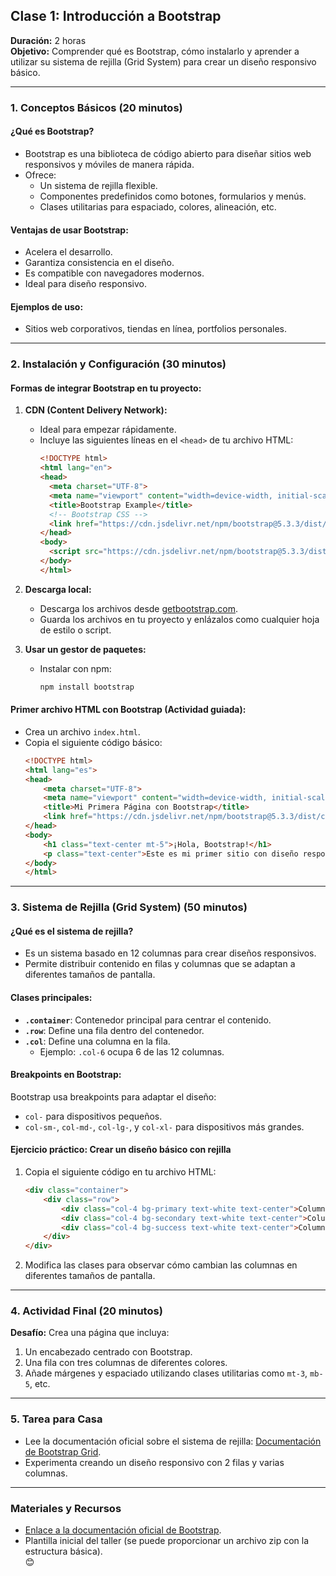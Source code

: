 ## **Clase 1: Introducción a Bootstrap**
**Duración:** 2 horas  
**Objetivo:** Comprender qué es Bootstrap, cómo instalarlo y aprender a utilizar su sistema de rejilla (Grid System) para crear un diseño responsivo básico.  

---

### **1. Conceptos Básicos (20 minutos)**
#### **¿Qué es Bootstrap?**  
- Bootstrap es una biblioteca de código abierto para diseñar sitios web responsivos y móviles de manera rápida.  
- Ofrece:
  - Un sistema de rejilla flexible.
  - Componentes predefinidos como botones, formularios y menús.
  - Clases utilitarias para espaciado, colores, alineación, etc.  

#### **Ventajas de usar Bootstrap:**  
- Acelera el desarrollo.
- Garantiza consistencia en el diseño.
- Es compatible con navegadores modernos.
- Ideal para diseño responsivo.

#### **Ejemplos de uso:**  
- Sitios web corporativos, tiendas en línea, portfolios personales.

---

### **2. Instalación y Configuración (30 minutos)**
#### **Formas de integrar Bootstrap en tu proyecto:**
1. **CDN (Content Delivery Network):**  
   - Ideal para empezar rápidamente.  
   - Incluye las siguientes líneas en el `<head>` de tu archivo HTML:
     ```html
     <!DOCTYPE html>
     <html lang="en">
     <head>
       <meta charset="UTF-8">
       <meta name="viewport" content="width=device-width, initial-scale=1.0">
       <title>Bootstrap Example</title>
       <!-- Bootstrap CSS -->
       <link href="https://cdn.jsdelivr.net/npm/bootstrap@5.3.3/dist/css/bootstrap.min.css" rel="stylesheet">
     </head>
     <body>
       <script src="https://cdn.jsdelivr.net/npm/bootstrap@5.3.3/dist/js/bootstrap.bundle.min.js"></script>
     </body>
     </html>
     ```

2. **Descarga local:**  
   - Descarga los archivos desde [getbootstrap.com](https://getbootstrap.com).  
   - Guarda los archivos en tu proyecto y enlázalos como cualquier hoja de estilo o script.

3. **Usar un gestor de paquetes:**  
   - Instalar con npm:  
     ```bash
     npm install bootstrap
     ```

#### **Primer archivo HTML con Bootstrap (Actividad guiada):**
- Crea un archivo `index.html`.
- Copia el siguiente código básico:
  ```html
  <!DOCTYPE html>
  <html lang="es">
  <head>
      <meta charset="UTF-8">
      <meta name="viewport" content="width=device-width, initial-scale=1.0">
      <title>Mi Primera Página con Bootstrap</title>
      <link href="https://cdn.jsdelivr.net/npm/bootstrap@5.3.3/dist/css/bootstrap.min.css" rel="stylesheet">
  </head>
  <body>
      <h1 class="text-center mt-5">¡Hola, Bootstrap!</h1>
      <p class="text-center">Este es mi primer sitio con diseño responsivo.</p>
  </body>
  </html>
  ```

---

### **3. Sistema de Rejilla (Grid System) (50 minutos)**  
#### **¿Qué es el sistema de rejilla?**  
- Es un sistema basado en 12 columnas para crear diseños responsivos.  
- Permite distribuir contenido en filas y columnas que se adaptan a diferentes tamaños de pantalla.  

#### **Clases principales:**
- **`.container`**: Contenedor principal para centrar el contenido.
- **`.row`**: Define una fila dentro del contenedor.
- **`.col`**: Define una columna en la fila.
  - Ejemplo: `.col-6` ocupa 6 de las 12 columnas.  

#### **Breakpoints en Bootstrap:**  
Bootstrap usa breakpoints para adaptar el diseño:  
- `col-` para dispositivos pequeños.
- `col-sm-`, `col-md-`, `col-lg-`, y `col-xl-` para dispositivos más grandes.

#### **Ejercicio práctico: Crear un diseño básico con rejilla**
1. Copia el siguiente código en tu archivo HTML:
   ```html
   <div class="container">
       <div class="row">
           <div class="col-4 bg-primary text-white text-center">Columna 1</div>
           <div class="col-4 bg-secondary text-white text-center">Columna 2</div>
           <div class="col-4 bg-success text-white text-center">Columna 3</div>
       </div>
   </div>
   ```
2. Modifica las clases para observar cómo cambian las columnas en diferentes tamaños de pantalla.

---

### **4. Actividad Final (20 minutos)**
**Desafío:** Crea una página que incluya:  
1. Un encabezado centrado con Bootstrap.  
2. Una fila con tres columnas de diferentes colores.  
3. Añade márgenes y espaciado utilizando clases utilitarias como `mt-3`, `mb-5`, etc.

---

### **5. Tarea para Casa**
- Lee la documentación oficial sobre el sistema de rejilla: [Documentación de Bootstrap Grid](https://getbootstrap.com/docs/5.3/layout/grid/).  
- Experimenta creando un diseño responsivo con 2 filas y varias columnas.

---

### **Materiales y Recursos**
- [Enlace a la documentación oficial de Bootstrap](https://getbootstrap.com).  
- Plantilla inicial del taller (se puede proporcionar un archivo zip con la estructura básica).  
😊